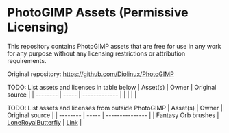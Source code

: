 # PhotoGIMP Assets (Permissive Licensing)
This repository contains PhotoGIMP assets that are free for use in any work for any purpose without any licensing restrictions or attribution requirements. 

Original repository: https://github.com/Diolinux/PhotoGIMP

TODO: List assets and licenses in table below
| Asset(s) | Owner | Original source |
| -------- | ----- | ------------- |
|          |       |               |

TODO: List assets and licenses from outside PhotoGIMP
| Asset(s) | Owner | Original source |
| -------- | ----- | --------------- |
| Fantasy Orb brushes | [LoneRoyalButterfly](https://www.deviantart.com/loneroyalbutterfly) | [Link](https://www.deviantart.com/loneroyalbutterfly/art/Fantasy-Orb-Brushes-For-GIMP-265079142) |
